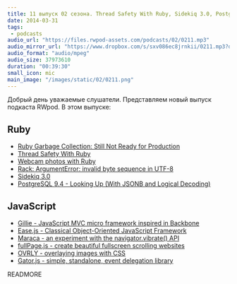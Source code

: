```yaml
---
title: 11 выпуск 02 сезона. Thread Safety With Ruby, Sidekiq 3.0, PostgreSQL 9.4 features, Ease.js, fullPage.js и прочее
date: 2014-03-31
tags:
 - podcasts
audio_url: "https://files.rwpod-assets.com/podcasts/02/0211.mp3"
audio_mirror_url: "https://www.dropbox.com/s/sxv086ec8jrnkii/0211.mp3?dl=1"
audio_format: "audio/mpeg"
audio_size: 37973610
duration: "00:39:30"
small_icon: mic
main_image: "/images/static/02/0211.png"
---
```


Добрый день уважаемые слушатели. Представляем новый выпуск подкаста RWpod. В этом выпуске:

## Ruby

 - [Ruby Garbage Collection: Still Not Ready for Production](http://www.omniref.com/blog/blog/2014/03/27/ruby-garbage-collection-still-not-ready-for-production/)
 - [Thread Safety With Ruby](http://lucaguidi.com/2014/03/27/thread-safety-with-ruby.html)
 - [Webcam photos with Ruby](http://tenderlovemaking.com/2014/03/26/webcam-photos-with-ruby.html)
 - [Rack: ArgumentError: invalid byte sequence in UTF-8](http://dev.mensfeld.pl/2014/03/rack-argument-error-invalid-byte-sequence-in-utf-8/)
 - [Sidekiq 3.0](http://www.mikeperham.com/2014/03/28/sidekiq-3-0/)
 - [PostgreSQL 9.4 - Looking Up (With JSONB and Logical Decoding)](http://www.craigkerstiens.com/2014/03/24/Postgres-9.4-Looking-up/)

## JavaScript

 - [Gillie - JavaScript MVC micro framework inspired in Backbone](http://pablovallejo.github.io/gillie/)
 - [Ease.js - Classical Object-Oriented JavaScript Framework](https://www.gnu.org/software/easejs/)
 - [Maraca - an experiment with the navigator.vibrate() API](http://therebelrobot.github.io/maraca/)
 - [fullPage.js - create beautiful fullscreen scrolling websites](http://alvarotrigo.com/fullPage/)
 - [OVRLY - overlaying images with CSS](http://kristories.github.io/ovrly/)
 - [Gator.js - simple, standalone, event delegation library](http://craig.is/riding/gators)

READMORE


